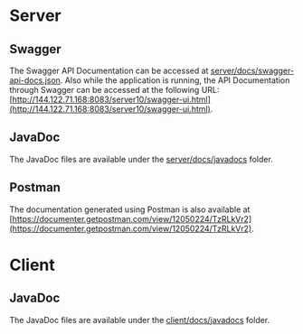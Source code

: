 # Server
## Swagger 

The Swagger API Documentation can be accessed at [server/docs/swagger-api-docs.json](server/docs/swagger-api-docs.json). Also while the application is running, the API Documentation through Swagger can be accessed at the following URL: [http://144.122.71.168:8083/server10/swagger-ui.html](http://144.122.71.168:8083/server10/swagger-ui.html). 

## JavaDoc

The JavaDoc files are available under the [server/docs/javadocs](server/docs/javadocs) folder.

## Postman

The documentation generated using Postman is also available at [https://documenter.getpostman.com/view/12050224/TzRLkVr2](https://documenter.getpostman.com/view/12050224/TzRLkVr2).


# Client
## JavaDoc
The JavaDoc files are available under the [client/docs/javadocs](client/docs/javadocs) folder.